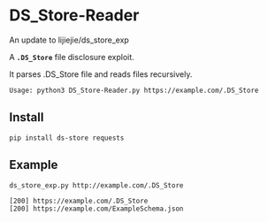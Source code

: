 # DS_Store-Reader
An update to lijiejie/ds_store_exp 

A **`.DS_Store`** file disclosure exploit. 

It parses .DS_Store file and reads files recursively.

    Usage: python3 DS_Store-Reader.py https://example.com/.DS_Store

## Install ##

	pip install ds-store requests

## Example ##

	ds_store_exp.py http://example.com/.DS_Store

	[200] https://example.com/.DS_Store
	[200] https://example.com/ExampleSchema.json
